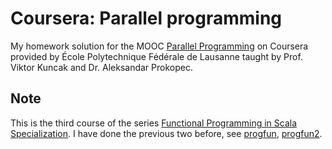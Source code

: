 # Coursera: Parallel programming

My homework solution for the MOOC [Parallel Programming](https://www.coursera.org/course/parprog1) on Coursera provided by École Polytechnique Fédérale de Lausanne taught by Prof. Viktor Kuncak and Dr. Aleksandar Prokopec.

## Note

This is the third course of the series [Functional Programming in Scala Specialization](https://www.coursera.org/specializations/scala). I have done the previous two before, see [progfun](../progfun), [progfun2](../progfun2).

